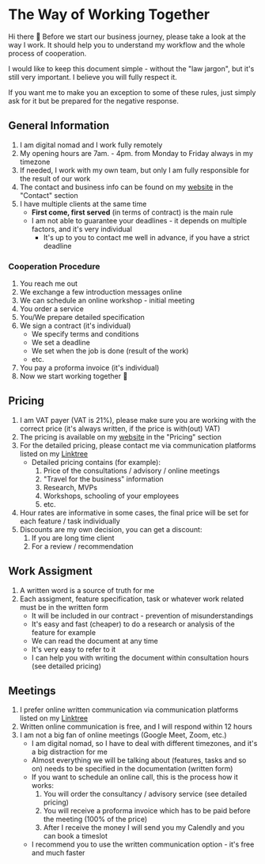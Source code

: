 # The Way of Working Together

Hi there 👋 Before we start our business journey, please take a look at the way I work. It should help you to understand my workflow and the whole process of cooperation.

I would like to keep this document simple - without the "law jargon", but it's still very important. I believe you will fully respect it.

If you want me to make you an exception to some of these rules, just simply ask for it but be prepared for the negative response.

## General Information

1. I am digital nomad and I work fully remotely
2. My opening hours are 7am. - 4pm. from Monday to Friday always in my timezone
3. If needed, I work with my own team, but only I am fully responsible for the result of our work
4. The contact and business info can be found on my [website](https://stefanprokop.dev/#contact) in the "Contact" section 
5. I have multiple clients at the same time
   - **First come, first served** (in terms of contract) is the main rule
   - I am not able to guarantee your deadlines - it depends on multiple factors, and it's very individual
     - It's up to you to contact me well in advance, if you have a strict deadline

### Cooperation Procedure

1. You reach me out
2. We exchange a few introduction messages online
3. We can schedule an online workshop - initial meeting
4. You order a service
5. You/We prepare detailed specification
6. We sign a contract (it's individual)
   - We specify terms and conditions
   - We set a deadline
   - We set when the job is done (result of the work)
   - etc.
7. You pay a proforma invoice (it's individual)
8. Now we start working together :tada:

## Pricing

1. I am VAT payer (VAT is 21%), please make sure you are working with the correct price (it's always written, if the price is with(out) VAT)
2. The pricing is available on my [website](https://stefanprokop.dev/#pricing) in the "Pricing" section
3. For the detailed pricing, please contact me via communication platforms listed on my [Linktree](https://linktr.ee/stefanprokopdev)
   - Detailed pricing contains (for example):
     1. Price of the consultations / advisory / online meetings
     2. "Travel for the business" information
     3. Research, MVPs
     4. Workshops, schooling of your employees
     5. etc.
4. Hour rates are informative in some cases, the final price will be set for each feature / task individually
5. Discounts are my own decision, you can get a discount:
   1. If you are long time client
   2. For a review / recommendation

## Work Assigment

1. A written word is a source of truth for me
2. Each assigment, feature specification, task or whatever work related must be in the written form
   - It will be included in our contract - prevention of misunderstandings
   - It's easy and fast (cheaper) to do a research or analysis of the feature for example
   - We can read the document at any time
   - It's very easy to refer to it
   - I can help you with writing the document within consultation hours (see detailed pricing)

## Meetings

1. I prefer online written communication via communication platforms listed on my [Linktree](https://linktr.ee/stefanprokopdev)
2. Written online communication is free, and I will respond within 12 hours
3. I am not a big fan of online meetings (Google Meet, Zoom, etc.)
   - I am digital nomad, so I have to deal with different timezones, and it's a big distraction for me
   - Almost everything we will be talking about (features, tasks and so on) needs to be specified in the documentation (written form)
   - If you want to schedule an online call, this is the process how it works:
     1. You will order the consultancy / advisory service (see detailed pricing)
     2. You will receive a proforma invoice which has to be paid before the meeting (100% of the price)
     3. After I receive the money I will send you my Calendly and you can book a timeslot
   - I recommend you to use the written communication option - it's free and much faster
